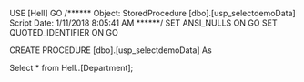 USE [Hell]
GO
/****** Object:  StoredProcedure [dbo].[usp_selectdemoData]    Script Date: 1/11/2018 8:05:41 AM ******/
SET ANSI_NULLS ON
GO
SET QUOTED_IDENTIFIER ON
GO


CREATE PROCEDURE [dbo].[usp_selectdemoData]
As

Select * from Hell..[Department];
